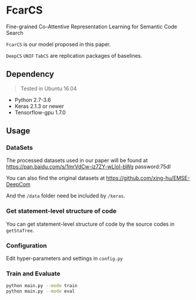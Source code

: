 # FcarCS
Fine-grained Co-Attentive Representation Learning for Semantic Code Search

`FcarCS` is our model proposed in this paper.

`DeepCS` `UNIF` `TabCS` are replication packages of baselines.


## Dependency
> Tested in Ubuntu 16.04
* Python 2.7-3.6
* Keras 2.1.3 or newer
* Tensorflow-gpu 1.7.0


## Usage

   ### DataSets
  The processed datasets used in our paper will be found at https://pan.baidu.com/s/1mrVdCw-iz7ZY-wLIoI-bWg  password:75dl
  
  You can also find the original datasets at https://github.com/xing-hu/EMSE-DeepCom
  
  And the `/data` folder need be included by `/keras`. 
  
  
   ### Get statement-level structure of code
   You can get statement-level structure of code by the source codes in `getStaTree`.
   
   ### Configuration
   
   Edit hyper-parameters and settings in `config.py`
   
   ### Train and Evaluate
   
   ```bash
   python main.py --mode train
   python main.py --mode eval
